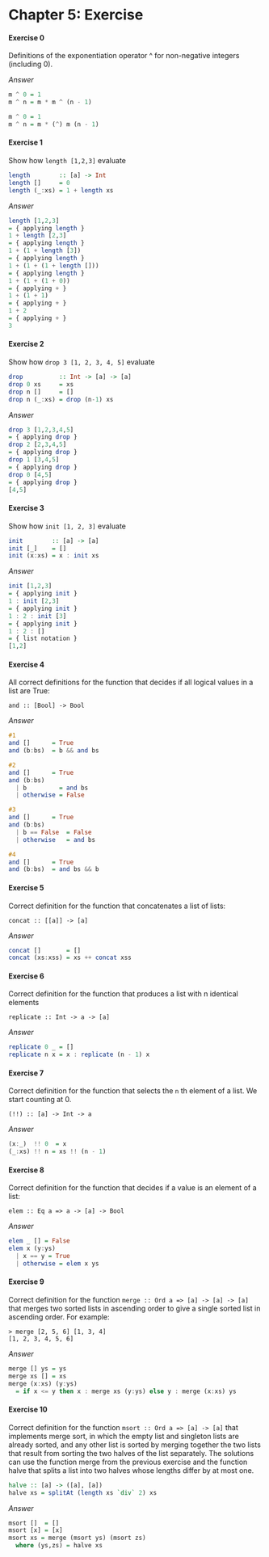 # Chapter 5: Exercise

#### Exercise 0
Definitions of the exponentiation operator ^ for non-negative integers (including 0).

*Answer*
```haskell
m ^ 0 = 1
m ^ n = m * m ^ (n - 1)

m ^ 0 = 1
m ^ n = m * (^) m (n - 1)
```

#### Exercise 1
Show how `length [1,2,3]` evaluate
```Haskell
length        :: [a] -> Int
length []     = 0
length (_:xs) = 1 + length xs
```

*Answer*
```Haskell
length [1,2,3]
= { applying length }
1 + length [2,3]
= { applying length }
1 + (1 + length [3])
= { applying length }
1 + (1 + (1 + length []))
= { applying length }
1 + (1 + (1 + 0))
= { applying + }
1 + (1 + 1)
= { applying + }
1 + 2
= { applying + }
3
```

#### Exercise 2
Show how `drop 3 [1, 2, 3, 4, 5]` evaluate
```Haskell
drop          :: Int -> [a] -> [a]
drop 0 xs     = xs
drop n []     = []
drop n (_:xs) = drop (n-1) xs
```

*Answer*
```Haskell
drop 3 [1,2,3,4,5]
= { applying drop }
drop 2 [2,3,4,5]
= { applying drop }
drop 1 [3,4,5]
= { applying drop }
drop 0 [4,5]
= { applying drop }
[4,5]
```

#### Exercise 3
Show how `init [1, 2, 3]` evaluate
```Haskell
init        :: [a] -> [a]
init [_]    = []
init (x:xs) = x : init xs
```

*Answer*
```Haskell
init [1,2,3]
= { applying init }
1 : init [2,3]
= { applying init }
1 : 2 : init [3]
= { applying init }
1 : 2 : []
= { list notation }
[1,2]
```

#### Exercise 4
All correct definitions for the function that decides if all logical values in a list are True:

`and :: [Bool] -> Bool`

*Answer*
```Haskell
#1
and []      = True
and (b:bs)  = b && and bs

#2
and []      = True
and (b:bs)
  | b         = and bs
  | otherwise = False

#3
and []      = True
and (b:bs)
  | b == False  = False
  | otherwise   = and bs

#4
and []      = True
and (b:bs)  = and bs && b
```

#### Exercise 5
Correct definition for the function that concatenates a list of lists:

`concat :: [[a]] -> [a]`

*Answer*
```Haskell
concat []       = []
concat (xs:xss) = xs ++ concat xss
```

#### Exercise 6
Correct definition for the function that produces a list with n identical elements

`replicate :: Int -> a -> [a]`

*Answer*
```Haskell
replicate 0 _ = []
replicate n x = x : replicate (n - 1) x
```

#### Exercise 7
Correct definition for the function that selects the `n` th element of a list. We start counting at 0.

`(!!) :: [a] -> Int -> a`

*Answer*
```Haskell
(x:_)  !! 0  = x
(_:xs) !! n = xs !! (n - 1)
```

#### Exercise 8
Correct definition for the function that decides if a value is an element of a list:

`elem :: Eq a => a -> [a] -> Bool`

*Answer*
```Haskell
elem _ [] = False
elem x (y:ys)
  | x == y = True
  | otherwise = elem x ys
```

#### Exercise 9
Correct definition for the function `merge :: Ord a => [a] -> [a] -> [a]` that merges two sorted lists in ascending order to give a single sorted list in ascending order. For example:
```
> merge [2, 5, 6] [1, 3, 4]
[1, 2, 3, 4, 5, 6]  
```

*Answer*
```Haskell
merge [] ys = ys
merge xs [] = xs
merge (x:xs) (y:ys)
  = if x <= y then x : merge xs (y:ys) else y : merge (x:xs) ys
```

#### Exercise 10
Correct definition for the function `msort :: Ord a => [a] -> [a]` that implements merge sort, in which the empty list and singleton lists are already sorted, and any other list is sorted by merging together the two lists that result from sorting the two halves of the list separately. The solutions can use the function merge from the previous exercise and the function halve that splits a list into two halves whose lengths differ by at most one.

```Haskell
halve :: [a] -> ([a], [a])
halve xs = splitAt (length xs `div` 2) xs
```

*Answer*
```Haskell
msort []  = []
msort [x] = [x]
msort xs = merge (msort ys) (msort zs)
  where (ys,zs) = halve xs
```
